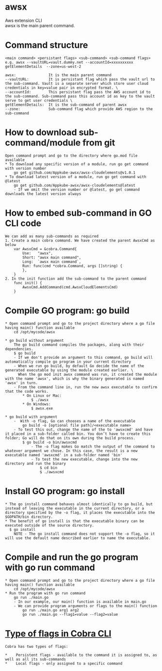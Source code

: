 # awsx
Aws extension CLI \
awsx is the main parent command.

# Command structure
    <main command> <persistant flags> <sub-command> <sub-command flags>
    e.g. awsx --vaultURL=vault.dummy.net --accountId=xxxxxxxxxx  getElementDetails  --zone=us-west-2
    
    awsx:               It is the main parent command
    --vaultURL:         It is persistant flag which pass the vault url to the sub-command. Vault is a separate server which store user cloud credentials in key=value pair in encrypted format. \
    --accountId:        This persistant flag pass the AWS account id to the sub-command. Sub-command pass this account id as key to the vault serve to get user credentials \
    getElementDetails:  It is the sub-command of parent awsx
    --zone:             Sub-command flag which provide AWS region to the sub-command

# How to download sub-command/module from git
    Open command prompt and go to the directory where go.mod file available
    * To download any specific version of a module, run go get command with version number
        go get github.com/Appkube-awsx/awsx-cloudelements@v1.0.1
    * To download latest version of a module, run go get command with @latest
        go get github.com/Appkube-awsx/awsx-cloudelements@latest
        - If we omit the version number or @latest, go get command downloads the latest version always

# How to embed sub-command in GO CLI code
    We can add as many sub-commands as required
    1. Create a main cobra command. We have created the parent AwsxCmd as below
        var AwsxCmd = &cobra.Command{
            Use:   "awsx",
            Short: "awsx main command",
            Long:  `awsx main command`,
            Run: func(cmd *cobra.Command, args []string) {
            },
        }
    2. In the init function add the sub-command to the parent command
        func init() {
            AwsxCmd.AddCommand(cmd.AwsxCloudElementsCmd)
        }

# Compile GO program: go build
    * Open command prompt and go to the project directory where a go file having main() function available
        cd /opt/mycode/awsx
    
    * go build without argument
        The go build command compiles the packages, along with their dependencies.    
        $ go build
        - If we don't provide an argument to this command, go build will automatically compile go program in your current directory
        - When we run go build, by default Go decide the name of the generated executable by using the module created earlier. \    
          When the go mod init awsx command was run, it created the module with the name 'awsx', which is why the binary generated is named 'awsx' in turn.
        - From the command line in, run the new awsx executable to confirm that the code works.
            * On Linux or Mac:
                $ ./awsx
            * On Windows:
                $ awsx.exe

    * go build with argument
        -  With -o flag, Go can chooses a name of the executable 
            go build -o [optional file path]/<executable name>
        - To test this out, change the name of the to 'awsxcmd' and have it placed in a sub-folder called bin. You don’t have to create this folder; Go will do that on its own during the build process.
            $ go build -o bin/awsxcmd
                - The -o flag makes Go match the output of the command to whatever argument we chose. In this case, the result is a new executable named 'awsxcmd' in a sub-folder named 'bin'
                - To test the new executable, change into the new directory and run the binary
                    $ cd bin
                    $ ./awsxcmd

# Install GO program: go install    
    * The go install command behaves almost identically to go build, but instead of leaving the executable in the current directory, or a directory specified by the -o flag, it places the executable into the $GOPATH/bin directory.
    * The benefit of go install is that the executable binary can be executed outside of the source directory. 
      $ go install
        NOTE - The go install command does not support the -o flag, so it will use the default name described earlier to name the executable.

# Compile and run the go program with go run command
    * Open command prompt and go to the project directory where a go file having main() function available
        cd /opt/mycode/awsx
    * Run the program with go run command
        go run ./main.go
        - In our example, our main() function is available in main.go
        - We can provide program arguments or flags to the main() function
            go run ./main.go arg1 arg2
            go run ./main.go --flag1=value --flag2=value



# [Type of flags in Cobra CLI](https://dev.to/divrhino/adding-flags-to-a-command-line-tool-built-with-go-and-cobra-34f1)
    Cobra has two types of flags:

    *    Persistent flags - available to the command it is assigned to, as well as all its sub-commands
    *    Local flags - only assigned to a specific command